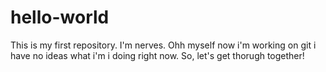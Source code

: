 # hello-world
This is my first repository. I'm nerves.
Ohh myself now i'm working on git i have no ideas what i'm i doing right now.
So, let's get thorugh together!
